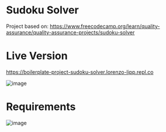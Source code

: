 # Sudoku Solver

Project based on: https://www.freecodecamp.org/learn/quality-assurance/quality-assurance-projects/sudoku-solver

# Live Version

https://boilerplate-project-sudoku-solver.lorenzo-lipp.repl.co

![image](https://user-images.githubusercontent.com/91420499/179045546-a374e518-abb8-485c-ac8e-275129918c49.png)

# Requirements

![image](https://user-images.githubusercontent.com/91420499/179045314-e73dae6d-43a4-4021-8169-d8319d244941.png)
